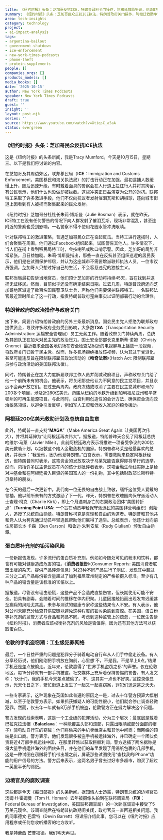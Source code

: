 ```yaml
---
title: 《纽约时报》头条：芝加哥反抗ICE，特朗普政府关门操作，阿根廷救助争议，伦敦8万手机被盗案
summary: 《纽约时报》头条：芝加哥民众反抗ICE执法，特朗普政府关门操作，阿根廷救助争议，伦敦8万手机被盗案。
area: tech-insights
category: technology
project:
- ai-impact-analysis
tags:
- argentina-bailout
- government-shutdown
- ice-enforcement
- new-york-times-podcasts
- phone-theft
- protein-supplements
people: []
companies_orgs: []
products_models: []
media_books: []
date: '2025-10-15'
author: New York Times Podcasts
speaker: New York Times Podcasts
draft: true
guest: ''
insight: ''
layout: post.njk
series: ''
source: https://www.youtube.com/watch?v=XtiqsC_a5aA
status: evergreen
---
```

### 《纽约时报》头条：芝加哥民众反抗ICE执法

这是《纽约时报》的头条新闻，我是Tracy Mumford。今天是10月15日，星期三。以下是我们将讨论的内容。

在芝加哥及其周边郊区，联邦移民局（**ICE**：Immigration and Customs Enforcement，美国移民和海关执法局）的打击行动正在加强。最初逮捕人数缓慢上升，随后迅速升级，有时戴着面具的警察会在人行道上拦住行人并将其拘留。有公民表示，他们什么也没做却被拦截。这些冲突正日益演变为公开的对抗。联邦特工采取了许多激进手段，他们不仅向抗议者发射催泪瓦斯和胡椒球，还向城市街道上因看到有人被捕而聚集起来的民众发射。

《纽约时报》芝加哥分社社长朱莉·博斯曼（Julie Bosman）表示，就在昨天，ICE特工在没有任何警告的情况下向人群发射了催泪瓦斯。现场非常混乱，甚至连附近的警察也受到影响，一名警察不得不使用花园水管冲洗眼睛。

针对联邦特工的激进策略，普通芝加哥民众正在奋起反击。当特工进行逮捕时，人们会聚集在周围，他们通过Facebook组织起来，试图警告其他人。许多情况下，当人们在街上看到移民局特工时，会按喇叭或吹口哨示警。因此，芝加哥的局势非常紧张，且日益加剧。朱莉·博斯曼指出，那些一直在反抗甚至组织巡逻的居民表示，他们是在试图保护邻居，并认为这座城市不需要增派联邦执法人员。一位市议员强调，芝加哥人只想过好自己的生活，不会容忍违宪的独裁主义。

联邦当局最初告诉当地官员，他们预计芝加哥的行动将持续45天，旨在找到并逮捕无证移民。然而，目前似乎还没有确定结束日期。过去几周，特朗普政府还向芝加哥地区派遣了数百名国民警卫队士兵，声称他们需要保护联邦特工。一名联邦法官最近暂时阻止了这一行动，指责特朗普政府歪曲事实以证明部署行动的合理性。

### 特朗普政府的政治操作与政府关门

接下来，简要介绍特朗普政府的另外三条最新消息。国会民主党人拒绝为联邦政府提供资金，导致许多政府业务受到影响，大多数**TSA**（Transportation Security Administration: 运输安全管理局）员工无薪工作。随着政府关门持续两周，总统及其团队正在加大对民主党的政治压力。国土安全部部长克里斯蒂·诺姆（Christy Gnome）最近要求全国各地机场在安全检查站附近的电视屏幕上播放一段视频，将政府关门归咎于民主党。然而，许多机场拒绝播放该视频，认为其过于党派化，甚至可能违反旨在限制联邦雇员政治活动的《**哈奇法案**》（Hatch Act: 限制联邦雇员参与政治活动的美国联邦法律）。

同时，特朗普正在加大力度解雇联邦工作人员并削减政府项目，声称政府关门给了他一个前所未有的机会。他表示，将关闭那些他认为不同意的民主党项目，并且永远不会再开放它们。在过去两周内，政府冻结或取消了主要在民主党城市和州的200多个项目，涉及近280亿美元，范围从纽约的地铁升级到加利福尼亚州和华盛顿州的可再生能源项目。与此同时，白宫利用创造性的会计方法，确保资金流向政治敏感领域，以避免引发反弹，例如军人工资和低收入家庭的粮食援助。

### 阿根廷200亿美元救助计划及总统自由勋章

此外，特朗普一直支持“**MAGA**”（Make America Great Again: 让美国再次伟大），并将其延伸为“让阿根廷再次伟大”。据报道，特朗普昨天会见了阿根廷总统哈维尔·马莱（Javier Milei），此前阿根廷政府表示将推进一项备受争议的200亿美元救助计划，以拯救这个陷入金融危机的国家。特朗普称马莱是他最喜欢的总统，并表示：“我爱他，因为他爱特朗普。”白宫表示，需要救助来稳定阿根廷经济，但特朗普同时表示，这笔资金的发放取决于马莱党能否赢得即将举行的选举。然而，包括许多民主党议员在内的该计划批评者表示，这项金融生命线实际上是给对冲基金和在阿根廷投入巨资的美国富人的一份礼物，其中包括财政部长斯科特·贝桑特的朋友。

在今天的最后一次更新中，我们向一位无畏的自由战士致敬，缅怀这位受人爱戴的领袖，他以前所未有的方式激励了下一代。昨天，特朗普在玫瑰园向保守派活动人士查理·柯克（Charlie Kirk），即上个月遇刺身亡的右翼政治团体“美国转折点”（**Turning Point USA**: 一个旨在动员年轻保守派选民的美国非营利组织）创始人，追授了总统自由勋章。特朗普称柯克是真理和自由的殉道者。特朗普和其他共和党人认为柯克通过动员年轻选民帮助他们赢得了选举。总统表示，他还计划向前住房部长本·卡森（Ben Carson）和鲁迪·朱利安尼（Rudy Giuliani）颁发自由勋章。

### 蛋白质补充剂的铅污染风险

一份新报告发现，许多流行的蛋白质补充剂，例如如今随处可见的粉末和饮料，都含有可能对健康造成危害的铅。《**消费者报告**》（Consumer Reports: 美国消费者联盟出版的杂志，提供产品评测信息）对23种不同产品进行了测试，发现其中超过三分之二的产品每份铅含量超过了加利福尼亚州制定的严格铅摄入标准。至少有几种产品的铅含量是该标准的10倍以上。

据报道，尽管没有理由恐慌，这些产品不会造成直接伤害，但长期使用可能不安全。铅具有剧毒，会随着时间的推移在体内积聚。儿童因接触铅而出现发育迟缓甚至癫痫的风险尤其高。未参与测试的健康专家称这些结果令人不安。有人表示，他对公司未能充分检查其供应链以避免这种程度的铅污染感到震惊。在美国，蛋白粉等补充剂的监管方式与食品和药品不同。考虑到这种监管上的疏忽，一位医生告诉《纽约时报》，消费者应该权衡补充剂的风险是否值得，因为还有其他方法可以获取蛋白质。

### 伦敦的手机盗窃潮：工业级犯罪网络

最后，一个日益严重的问题是犯罪分子骑着电动自行车从人们手中偷走设备。有人分享经历说，他们刚刚把手机放在胸前，心里想‘不，不是我。不是早上9点。’结果手机还是差点被偷走。近年来，伦敦赢得了“世界手机盗窃之都”的声誉。仅在伦敦地区，每15分钟就有一部手机被盗。社交媒体上充斥着保持警惕的警告。有人发文称：‘伙计们，我的手机今天差点被偷了。不，这其实一点也不好笑。’监控录像显示，光天化日之下，繁忙街道上发生了一起又一起盗窃案，罪犯们迅速逃之夭夭。

一些专家表示，这种现象在英国如此普遍的原因之一是，过去十年警方预算大幅削减，以至于伦敦警方表示，如果抓获嫌疑人的可能性很小，他们就会停止调查轻微犯罪。然而，仅去年一年就有8万部手机被盗，伦敦警方正在努力解决这个问题。

警方发现的线索表明，这是一个工业级的犯罪活动，分为三个层次：最底层是戴着巴拉克拉法帽（**Balaclava**：一种能覆盖头部和颈部，只露出眼睛或部分面部的帽子）骑电动自行车的窃贼；他们将偷来的手机卖给店主和其他中间商；而网络的顶端是出口商。警方表示，他们发现很多被盗手机被运往海外，并已确定一个团伙负责将近4万部手机运往中国，在那里转售以获取巨额利润。警方逮捕了两名据称是将大量手机运往海外的团伙头目，并在他们的车里发现了用锡纸包裹的几部手机，这是一种试图在窃贼将手机带出境之前，屏蔽那些试图使用“查找我的iPhone”功能的用户信号的方法。警方后来表示，这两名男子曾去过好市多超市，购买了超过一英里半长的锡纸。

### 边境官员的腐败调查

这些都是今天《每日邮报》的头条新闻。据知情人士透露，特朗普总统的边境官员汤姆·H·霍姆曼（Tom H. Homan）去年被摄像头拍到在联邦调查局（**FBI**：Federal Bureau of Investigation，美国联邦调查局）的一次卧底调查中接受了5万美元现金。该调查随后在特朗普执政期间关闭，政府官员一直回避相关问题。我的同事德文·巴雷特（Devin Barrett）将详细介绍此事。您可以在《纽约时报》应用程序或任何您收听播客的地方收听。

我是特蕾西·芒普福德。我们明天再见。